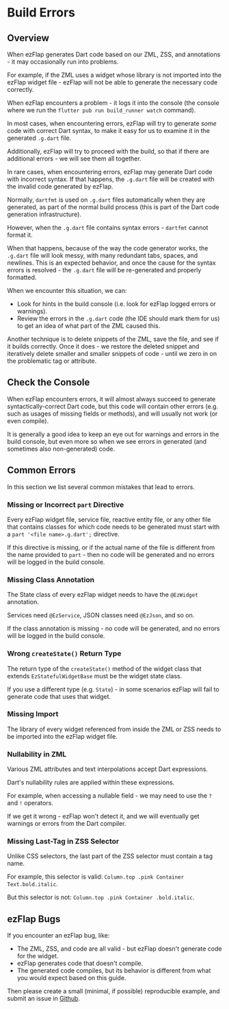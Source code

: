 
# Build Errors
## Overview
When ezFlap generates Dart code based on our ZML, ZSS, and annotations - it may occasionally run into problems.

For example, if the ZML uses a widget whose library is not imported into the ezFlap widget file - ezFlap will not be
able to generate the necessary code correctly.

When ezFlap encounters a problem - it logs it into the console (the console where we run the `flutter pub run build_runner watch`
command).

In most cases, when encountering errors, ezFlap will try to generate *some* code with correct Dart syntax, to make it
easy for us to examine it in the generated `.g.dart` file.

Additionally, ezFlap will try to proceed with the build, so that if there are additional errors - we will see them all
together.

In rare cases, when encountering errors, ezFlap may generate Dart code with incorrect syntax. If that happens, the
`.g.dart` file will be created with the invalid code generated by ezFlap.

Normally, `dartfmt` is used on `.g.dart` files automatically when they are generated, as part of the normal build
process (this is part of the Dart code generation infrastructure).

However, when the `.g.dart` file contains syntax errors - `dartfmt` cannot format it.

When that happens, because of the way the code generator works, the `.g.dart` file will look messy, with many
redundant tabs, spaces, and newlines. This is an expected behavior, and once the cause for the syntax errors is
resolved - the `.g.dart` file will be re-generated and properly formatted.

When we encounter this situation, we can:
 * Look for hints in the build console (i.e. look for ezFlap logged errors or warnings).
 * Review the errors in the `.g.dart` code (the IDE should mark them for us) to get an idea of what part of the ZML
   caused this.

Another technique is to delete snippets of the ZML, save the file, and see if it builds correctly. Once it does - we
restore the deleted snippet and iteratively delete smaller and smaller snippets of code - until we zero in on the
problematic tag or attribute.


## Check the Console
When ezFlap encounters errors, it will almost always succeed to generate syntactically-correct Dart code, but this code
will contain other errors (e.g. such as usages of missing fields or methods), and will usually not work (or even
compile).

It is generally a good idea to keep an eye out for warnings and errors in the build console, but even more so when we
see errors in generated (and sometimes also non-generated) code.


## Common Errors
In this section we list several common mistakes that lead to errors.


### Missing or Incorrect `part` Directive
Every ezFlap widget file, service file, reactive entity file, or any other file that contains classes for which code
needs to be generated must start with a `part '<file name>.g.dart';` directive.

If this directive is missing, or if the actual name of the file is different from the name provided to `part` - then
no code will be generated and no errors will be logged in the build console.


### Missing Class Annotation
The State class of every ezFlap widget needs to have the `@EzWidget` annotation.

Services need `@EzService`, JSON classes need `@EzJson`, and so on.

If the class annotation is missing - no code will be generated, and no errors will be logged in the build console.


### Wrong `createState()` Return Type
The return type of the `createState()` method of the widget class that extends `EzStatefulWidgetBase` must be the
widget state class.

If you use a different type (e.g. `State`) - in some scenarios ezFlap will fail to generate code that uses that widget.


### Missing Import
The library of every widget referenced from inside the ZML or ZSS needs to be imported into the ezFlap widget file.


### Nullability in ZML
Various ZML attributes and text interpolations accept Dart expressions.

Dart's nullability rules are applied within these expressions.

For example, when accessing a nullable field - we may need to use the `?` and `!` operators.

If we get it wrong - ezFlap won't detect it, and we will eventually get warnings or errors from the Dart compiler.


### Missing Last-Tag in ZSS Selector
Unlike CSS selectors, the last part of the ZSS selector must contain a tag name.

For example, this selector is valid: `Column.top .pink Container Text.bold.italic`.

But this selector is not: `Column.top .pink Container .bold.italic`.


## ezFlap Bugs
If you encounter an ezFlap bug, like:
 * The ZML, ZSS, and code are all valid - but ezFlap doesn't generate code for the widget.
 * ezFlap generates code that doesn't compile.
 * The generated code compiles, but its behavior is different from what you would expect based on this guide.

Then please create a small (minimal, if possible) reproducible example, and submit an issue in [Github](https://github.com/ozlao/ezflap).
